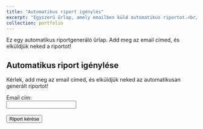```yaml
---
title: "Automatikus riport igénylés"
excerpt: "Egyszerű űrlap, amely emailben küld automatikus riportot.<br/><img src='/images/g"
collection: portfolio
---
```


Ez egy automatikus riportgeneráló űrlap. Add meg az email címed, és elküldjük neked a riportot!

<h2>Automatikus riport igénylése</h2>
<p>Kérlek, add meg az email címed, és elküldjük neked az automatikusan generált riportot!</p>

<form id="reportForm">
  <label for="email">Email cím:</label><br>
  <input type="email" id="email" name="email" required><br><br>
  <button type="submit">Riport kérése</button>
</form>

<div id="responseMessage"></div>

<script>
document.getElementById("reportForm").addEventListener("submit", async function(e) {
  e.preventDefault();
  const email = document.getElementById("email").value;

  const response = await fetch("https://n8n.yourdomain.com/webhook/auto-report", {
    method: "POST",
    headers: { "Content-Type": "application/json" },
    body: JSON.stringify({ email: email })
  });

  if (response.ok) {
    document.getElementById("responseMessage").innerText = "Köszönjük! A riport hamarosan megérkezik az email címedre.";
  } else {
    document.getElementById("responseMessage").innerText = "Hiba történt a kérés feldolgozása során.";
  }
});
</script>
